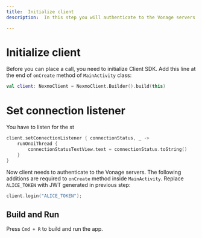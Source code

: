 ```yaml
---
title:  Initialize client
description:  In this step you will authenticate to the Vonage servers.

---
```


Initialize client
=================

Before you can place a call, you need to initialize Client SDK. Add this line at the end of `onCreate` method of `MainActivity` class:

```kotlin
val client: NexmoClient = NexmoClient.Builder().build(this)
```

Set connection listener
=======================

You have to listen for the st

```kotlin
client.setConnectionListener { connectionStatus, _ ->
    runOnUiThread {
        connectionStatusTextView.text = connectionStatus.toString()
    }
}
```

Now client needs to authenticate to the Vonage servers. The following additions are required to `onCreate` method inside `MainActivity`. Replace `ALICE_TOKEN` with JWT generated in previous step:

```kotlin
client.login("ALICE_TOKEN");
```

Build and Run
-------------

Press `Cmd + R` to build and run the app.

